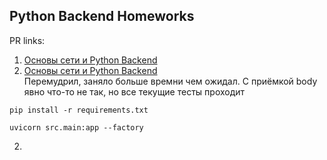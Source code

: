 ## Python Backend Homeworks

PR links:

1. [Основы сети и Python Backend](https://github.com/chernovssss/aith_python_backend/pull/1)
1. [Основы сети и Python Backend](None)  
   Перемудрил, заняло больше времни чем ожидал.
   C приёмкой body явно что-то не так, но все текущие тесты проходит

```commandline
pip install -r requirements.txt
```

```commandline
uvicorn src.main:app --factory
```

2. 
